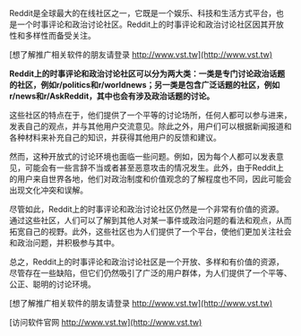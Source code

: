Reddit是全球最大的在线社区之一，它既是一个娱乐、科技和生活方式平台，也是一个时事评论和政治讨论社区。Reddit上的时事评论和政治讨论社区因其开放性和多样性而备受关注。

[想了解推广相关软件的朋友请登录 http://www.vst.tw](http://www.vst.tw)

**Reddit上的时事评论和政治讨论社区可以分为两大类：一类是专门讨论政治话题的社区，例如r/politics和r/worldnews；另一类是包含广泛话题的社区，例如r/news和r/AskReddit，其中也会有涉及政治话题的讨论。**

这些社区的特点在于，他们提供了一个平等的讨论场所，任何人都可以参与进来，发表自己的观点，并与其他用户交流意见。除此之外，用户们可以根据新闻报道和各种材料来补充自己的知识，并获得其他用户的反馈和建议。

然而，这种开放式的讨论环境也面临一些问题。例如，因为每个人都可以发表意见，可能会有一些言辞不当或者甚至恶意攻击的情况发生。此外，由于Reddit上的用户来自世界各地，他们对政治制度和价值观念的了解程度也不同，因此可能会出现文化冲突和误解。

尽管如此，Reddit上的时事评论和政治讨论社区仍然是一个非常有价值的资源。通过这些社区，人们可以了解到其他人对某一事件或政治问题的看法和观点，从而拓宽自己的视野。此外，这些社区也为人们提供了一个平台，使他们更加关注社会和政治问题，并积极参与其中。

总之，Reddit上的时事评论和政治讨论社区是一个开放、多样和有价值的资源，尽管存在一些缺陷，但它们仍然吸引了广泛的用户群体，为人们提供了一个平等、公正、聪明的讨论环境。

[想了解推广相关软件的朋友请登录 http://www.vst.tw](http://www.vst.tw)


[访问软件官网 http://www.vst.tw](http://www.vst.tw)
